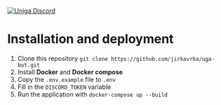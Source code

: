 [![Uniga Discord](https://discord.com/api/guilds/713445444146954290/embed.png?style=banner3)](https://discord.gg/BpuFRRB)

# Installation and deployment

1. Clone this repository `git clone https://github.com/jirkavrba/uga-bot.git`
1. Install **Docker** and **Docker compose**
1. Copy the `.env.example` file to `.env`
1. Fill in the `DISCORD_TOKEN` variable
1. Run the application with `docker-compose up --build`
